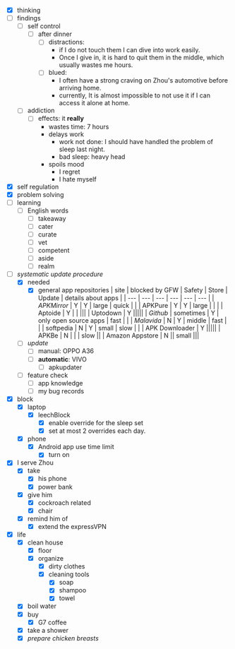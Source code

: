 - [x] thinking
- [ ] findings
    - [ ] self control
        - [ ] after dinner
            - [ ] distractions:
                - if I do not touch them I can dive into work easily.
                - Once I give in, it is hard to quit them in the middle, which usually wastes me hours. 
            - [ ] blued:
                - I often have a strong craving on Zhou's automotive before arriving home. 
                - currently, It is almost impossible to not use it if I can access it alone at home.
    - [ ] addiction
        - [ ] effects: it **really**
            - wastes time: 7 hours
            - delays work
                - work not done: I should have handled the problem of sleep last night.
                - bad sleep: heavy head
            - spoils mood
                - I regret
                - I hate myself
- [x] self regulation
- [x] problem solving
- [ ] learning
    - [ ] English words
        - [ ] takeaway
        - [ ] cater
        - [ ] curate
        - [ ] vet
        - [ ] competent
        - [ ] aside
        - [ ] realm
- [ ] *systematic update procedure*
    - [x] needed   
        - [x] general app repositories
            | site | blocked by GFW | Safety | Store |  Update | details about apps |
            | --- | --- | --- | --- | --- | --- |
            | *APKMirror* | Y | Y | large | quick |  |
            | APKPure | Y | Y | large | | |
            | Aptoide | Y |  | |||
            | Uptodown | Y |||||
            | *Github* | sometimes | Y | only open source apps | fast |  |
            | *Malavida* | N | Y | middle | fast | |
            | softpedia | N | Y | small | slow | |
            | APK Downloader | Y |||||
            | APKBe | N | | | slow ||
            | Amazon Appstore | N || small |||
    - [ ] *update*
        - [ ] manual: OPPO A36
        - [ ] **automatic**: VIVO
            - [ ] apkupdater
    - [ ] feature check
        - [ ] app knowledge
        - [ ] my bug records
- [x] block
    - [x] laptop
        - [x] leechBlock
            - [x] enable override for the sleep set
            - [x] set at most 2 overrides each day.
    - [x] phone
        - [x] Android app use time limit
            - [x] turn on
- [x] I serve Zhou
    - [x] take
        - [x] his phone
        - [x] power bank
    - [x] give him
        - [x] cockroach related
        - [x] chair
    - [x] remind him of
        - [x] extend the expressVPN
- [x] life
    - [x] clean house
        - [x] floor
        - [x] organize
            - [x] dirty clothes
            - [x] cleaning tools
                - [x] soap
                - [x] shampoo
                - [x] towel
    - [x] boil water
    - [x] buy
        - [x] G7 coffee
    - [x] take a shower
    - [x] *prepare chicken breasts*